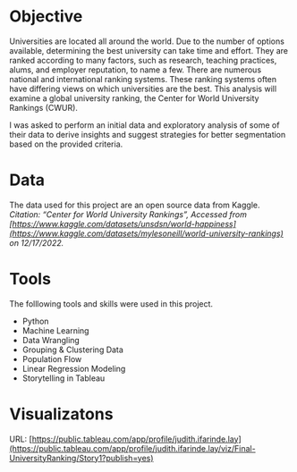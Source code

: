 # Objective
Universities are located all around the world. Due to the number of options available, determining the best university can take time and effort. They are ranked according to many factors, such as research, teaching practices, alums, and employer reputation, to name a few. There are numerous national and international ranking systems. These ranking systems often have differing views on which universities are the best. This analysis will examine a global university ranking, the Center for World University Rankings (CWUR).

I was asked to perform an initial data and exploratory analysis of some of their data to derive insights and suggest strategies for better segmentation based on the provided criteria.

# Data
The data used for this project are an open source data from Kaggle. *Citation: “Center for World University Rankings”, Accessed from [https://www.kaggle.com/datasets/unsdsn/world-happiness](https://www.kaggle.com/datasets/mylesoneill/world-university-rankings) on 12/17/2022.*

# Tools
The folllowing tools and skills were used in this project.
- Python
- Machine Learning
- Data Wrangling
- Grouping & Clustering Data
- Population Flow
- Linear Regression Modeling
- Storytelling in Tableau

# Visualizatons
URL: [https://public.tableau.com/app/profile/judith.ifarinde.lay](https://public.tableau.com/app/profile/judith.ifarinde.lay/viz/Final-UniversityRanking/Story1?publish=yes)
